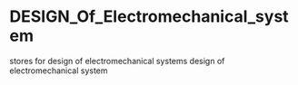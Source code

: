 # DESIGN_Of_Electromechanical_system
stores for design of electromechanical systems
design of electromechanical system
